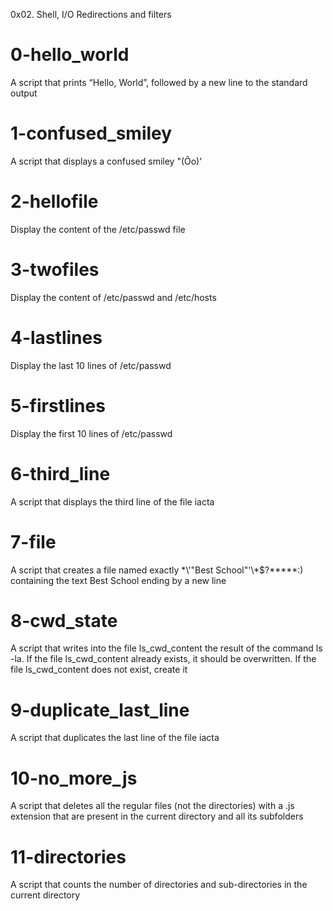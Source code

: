 0x02. Shell, I/O Redirections and filters

# 0-hello_world
A script that prints “Hello, World”, followed by a new line to the standard output

# 1-confused_smiley
A script that displays a confused smiley "(Ôo)'

# 2-hellofile
Display the content of the /etc/passwd file

# 3-twofiles
Display the content of /etc/passwd and /etc/hosts

# 4-lastlines
Display the last 10 lines of /etc/passwd

# 5-firstlines
Display the first 10 lines of /etc/passwd

# 6-third_line
A script that displays the third line of the file iacta

# 7-file
A script that creates a file named exactly \*\\'"Best School"\'\\*$\?\*\*\*\*\*:) containing the text Best School ending by a new line

# 8-cwd_state
A script that writes into the file ls_cwd_content the result of the command ls -la. If the file ls_cwd_content already exists, it should be overwritten. If the file ls_cwd_content does not exist, create it

# 9-duplicate_last_line
A script that duplicates the last line of the file iacta

# 10-no_more_js
A script that deletes all the regular files (not the directories) with a .js extension that are present in the current directory and all its subfolders

# 11-directories
A script that counts the number of directories and sub-directories in the current directory

